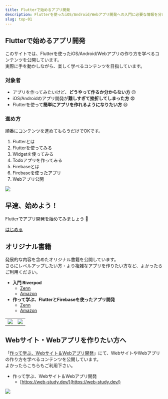 ```yaml
---
title: Flutterで始めるアプリ開発
description: Flutterを使ったiOS/Android/Webアプリ開発への入門に必要な情報を分かりやすく紹介
slug: top-01
---
```


## Flutterで始めるアプリ開発

このサイトでは、Flutterを使ったiOS/Android/Webアプリの作り方を学べるコンテンツを公開しています。  
実際に手を動かしながら、楽しく学べるコンテンツを目指しています。

### 対象者

- アプリを作ってみたいけど、**どうやって作るか分からない方** 😕
- iOS/Androidのアプリ開発が**難しすぎて挫折してしまった方** 😨
- Flutterを使って**簡単にアプリを作れるようになりたい方** 😆

### 進め方

順番にコンテンツを進めてもらうだけでOKです。

1. Flutterとは
1. Flutterを使ってみる
1. Widgetを使ってみる
1. Todoアプリを作ってみる
1. Firebaseとは
1. Firebaseを使ったアプリ
1. Webアプリ公開

![](/images/flutter-study-steps.svg)


## 早速、始めよう！

Flutterでアプリ開発を始めてみましょう 🚀

<p class="link-button">
    <a href="/introduction/about-flutter">はじめる</a>
</p>


## オリジナル書籍

発展的な内容を含めたオリジナル書籍を公開しています。  
さらにレベルアップしたい方・より複雑なアプリを作りたい方など、よかったらご利用ください。

- **入門 Riverpod**
  - [Zenn](https://zenn.dev/umatoma/books/bd010486772aff)
  - [Amazon](https://www.amazon.co.jp/dp/B09754L28H/ref=nosim?tag=flt0c-22)
- **作って学ぶ、FlutterとFirebaseを使ったアプリ開発**
  - [Zenn](https://zenn.dev/umatoma/books/1f4cb2404f3fa9)
  - [Amazon](https://www.amazon.co.jp/dp/B096T3YMZ3/ref=nosim?tag=flt0c-22)

|  |  |
| --- | --- |
| ![](/images/banner/book_riverpod_banner.png) | ![](/images/banner/book_banner.png) |


## Webサイト・Webアプリを作りたい方へ

「[作って学ぶ、Webサイト＆Webアプリ開発](https://web-study.dev/)」にて、WebサイトやWebアプリの作り方を学べるコンテンツを公開しています。  
よかったらこちらもご利用下さい。

- 作って学ぶ、Webサイト＆Webアプリ開発
  - [https://web-study.dev/](https://web-study.dev/)

![](/images/top/top-web-study.png)
